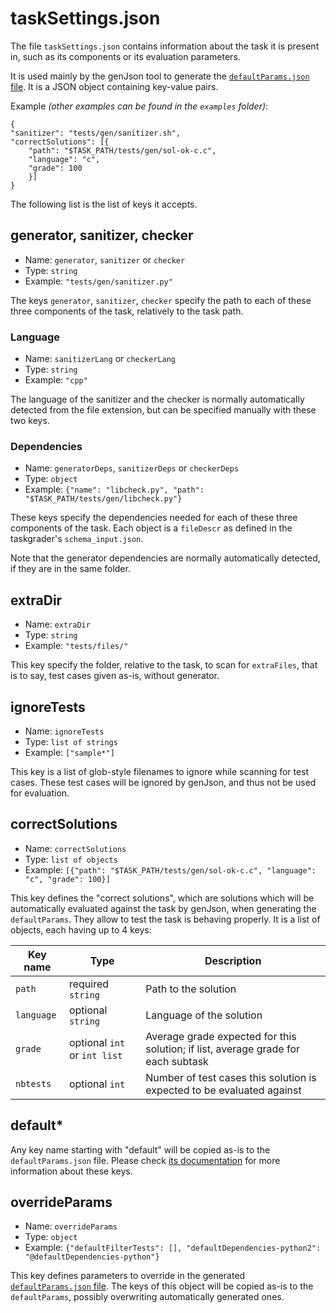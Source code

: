 # taskSettings.json

The file `taskSettings.json` contains information about the task it is present in, such as its components or its evaluation parameters.

It is used mainly by the genJson tool to generate the [`defaultParams.json` file](defaultparams.md). It is a JSON object containing key-value pairs.

Example *(other examples can be found in the `examples` folder)*:

    {
    "sanitizer": "tests/gen/sanitizer.sh",
    "correctSolutions": [{
        "path": "$TASK_PATH/tests/gen/sol-ok-c.c",
        "language": "c",
        "grade": 100
        }]
    }


The following list is the list of keys it accepts.

## generator, sanitizer, checker

* Name: `generator`, `sanitizer` or `checker`
* Type: `string`
* Example: `"tests/gen/sanitizer.py"`

The keys `generator`, `sanitizer`, `checker` specify the path to each of these three components of the task, relatively to the task path.

### Language

* Name: `sanitizerLang` or `checkerLang`
* Type: `string`
* Example: `"cpp"`

The language of the sanitizer and the checker is normally automatically detected from the file extension, but can be specified manually with these two keys.

### Dependencies

* Name: `generatorDeps`, `sanitizerDeps` or `checkerDeps`
* Type: `object`
* Example: `{"name": "libcheck.py", "path": "$TASK_PATH/tests/gen/libcheck.py"}`

These keys specify the dependencies needed for each of these three components of the task. Each object is a `fileDescr` as defined in the taskgrader's `schema_input.json`.

Note that the generator dependencies are normally automatically detected, if they are in the same folder.

## extraDir

* Name: `extraDir`
* Type: `string`
* Example: `"tests/files/"`

This key specify the folder, relative to the task, to scan for `extraFiles`, that is to say, test cases given as-is, without generator.

## ignoreTests

* Name: `ignoreTests`
* Type: `list of strings`
* Example: `["sample*"]`

This key is a list of glob-style filenames to ignore while scanning for test cases. These test cases will be ignored by genJson, and thus not be used for evaluation.

## correctSolutions

* Name: `correctSolutions`
* Type: `list of objects`
* Example: `[{"path": "$TASK_PATH/tests/gen/sol-ok-c.c", "language": "c", "grade": 100}]`

This key defines the "correct solutions", which are solutions which will be automatically evaluated against the task by genJson, when generating the `defaultParams`. They allow to test the task is behaving properly. It is a list of objects, each having up to 4 keys:

Key name | Type | Description
-------- | ---- | -----------
`path` | required `string` | Path to the solution
`language` | optional `string` | Language of the solution
`grade` | optional `int` or `int list` | Average grade expected for this solution; if list, average grade for each subtask
`nbtests` | optional `int` | Number of test cases this solution is expected to be evaluated against

## default*

Any key name starting with "default" will be copied as-is to the `defaultParams.json` file. Please check [its documentation](defaultparams.md) for more information about these keys.

## overrideParams

* Name: `overrideParams`
* Type: `object`
* Example: `{"defaultFilterTests": [], "defaultDependencies-python2": "@defaultDependencies-python"}`

This key defines parameters to override in the generated [`defaultParams.json` file](defaultparams.md). The keys of this object will be copied as-is to the `defaultParams`, possibly overwriting automatically generated ones.

